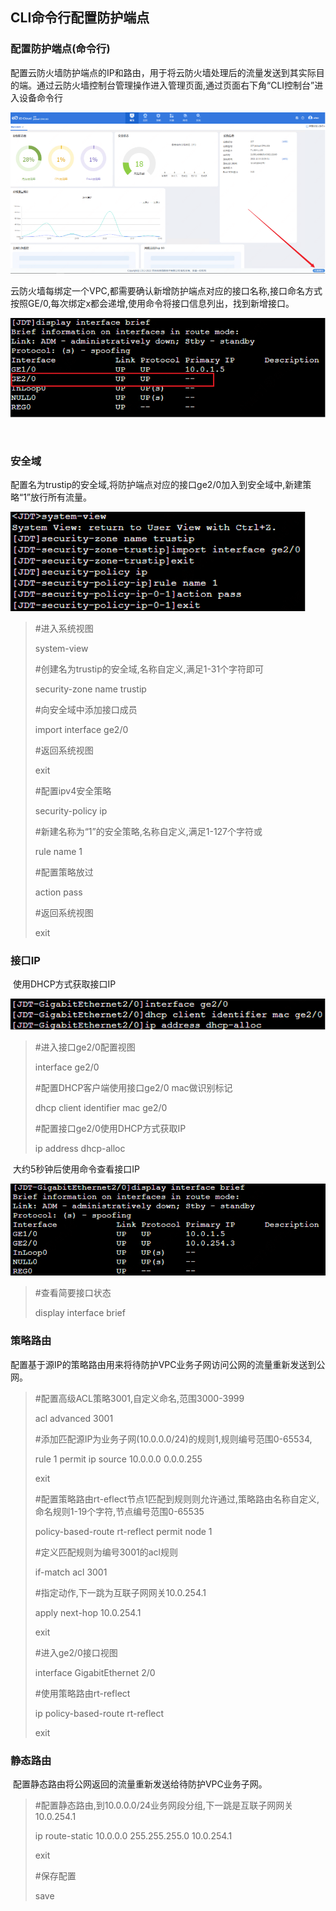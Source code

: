 ## CLI命令行配置防护端点

### 配置防护端点(命令行)

​		配置云防火墙防护端点的IP和路由，用于将云防火墙处理后的流量发送到其实际目的端。通过云防火墙控制台管理操作进入管理页面,通过页面右下角“CLI控制台”进入设备命令行

![](../../../../image/CFW/CFW-1-41.png)

​		云防火墙每绑定一个VPC,都需要确认新增防护端点对应的接口名称,接口命名方式按照GE<x>/0,每次绑定x都会递增,使用命令将接口信息列出，找到新增接口。

<img src="../../../../image/CFW/CFW-1-42.png" style="zoom:67%;" />

​			

### 安全域

​		配置名为trustip的安全域,将防护端点对应的接口ge2/0加入到安全域中,新建策略“1”放行所有流量。

<img src="../../../../image/CFW/CFW-1-43.png" style="zoom:67%;" />

> \#进入系统视图
>
> system-view
>
> \#创建名为trustip的安全域,名称自定义,满足1-31个字符即可
>
> security-zone name trustip
>
> \#向安全域中添加接口成员
>
> import interface ge2/0
>
> \#返回系统视图
>
> exit
>
> \#配置ipv4安全策略
>
> security-policy ip
>
> \#新建名称为“1”的安全策略,名称自定义,满足1-127个字符或
>
> rule name 1
>
> \#配置策略放过
>
> action pass
>
> \#返回系统视图
>
> exit

### 接口IP

​		使用DHCP方式获取接口IP

<img src="../../../../image/CFW/CFW-1-44.png" style="zoom:67%;" />

> \#进入接口ge2/0配置视图
>
> interface ge2/0
>
> \#配置DHCP客户端使用接口ge2/0 mac做识别标记
>
> dhcp client identifier mac ge2/0
>
> \#配置接口ge2/0使用DHCP方式获取IP
>
> ip address dhcp-alloc

​		大约5秒钟后使用命令查看接口IP

<img src="../../../../image/CFW/CFW-1-45.png" style="zoom:67%;" />

> \#查看简要接口状态
>
> display interface brief

### 策略路由

​		配置基于源IP的策略路由用来将待防护VPC业务子网访问公网的流量重新发送到公网。

> \#配置高级ACL策略3001,自定义命名,范围3000-3999
>
> acl advanced 3001
>
> \#添加匹配源IP为业务子网(10.0.0.0/24)的规则1,规则编号范围0-65534,
>
> rule 1 permit ip source 10.0.0.0 0.0.0.255
>
> exit
>
> \#配置策略路由rt-eflect节点1匹配到规则则允许通过,策略路由名称自定义,命名规则1-19个字符,节点编号范围0-65535
>
> policy-based-route rt-reflect permit node 1
>
> \#定义匹配规则为编号3001的acl规则
>
> if-match acl 3001
>
> \#指定动作,下一跳为互联子网网关10.0.254.1
>
> apply next-hop 10.0.254.1
>
> exit
>
> \#进入ge2/0接口视图
>
> interface GigabitEthernet 2/0
>
> \#使用策略路由rt-reflect
>
> ip policy-based-route rt-reflect
>
> exit

### 静态路由

​		配置静态路由将公网返回的流量重新发送给待防护VPC业务子网。

> \#配置静态路由,到10.0.0.0/24业务网段分组,下一跳是互联子网网关10.0.254.1
>
> ip route-static 10.0.0.0 255.255.255.0 10.0.254.1
>
> exit
>
> \#保存配置
>
> save
